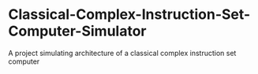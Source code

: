 # Classical-Complex-Instruction-Set-Computer-Simulator
A project simulating architecture of a classical complex instruction set computer
